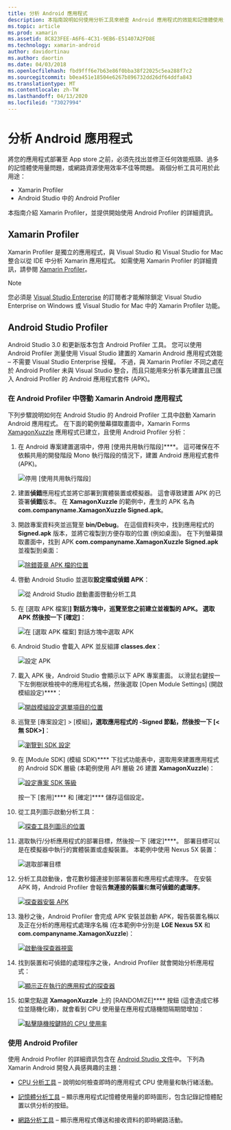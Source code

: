 ```yaml
---
title: 分析 Android 應用程式
description: 本指南說明如何使用分析工具來檢查 Android 應用程式的效能和記憶體使用量。
ms.topic: article
ms.prod: xamarin
ms.assetid: 8C823FEE-A6F6-4C31-9EB6-E51407A2FD8E
ms.technology: xamarin-android
author: davidortinau
ms.author: daortin
ms.date: 04/03/2018
ms.openlocfilehash: fbd9fff6e7b63e86f0bba38f22025c5ea288f7c2
ms.sourcegitcommit: b0ea451e18504e6267b896732dd26df64ddfa843
ms.translationtype: MT
ms.contentlocale: zh-TW
ms.lasthandoff: 04/13/2020
ms.locfileid: "73027994"
---
```

# <a name="profiling-android-apps"></a>分析 Android 應用程式

將您的應用程式部署至 App store 之前，必須先找出並修正任何效能瓶頸、過多的記憶體使用量問題，或網路資源使用效率不佳等問題。 兩個分析工具可用於此用途：

- Xamarin Profiler 
- Android Studio 中的 Android Profiler

本指南介紹 Xamarin Profiler，並提供開始使用 Android Profiler 的詳細資訊。

## <a name="xamarin-profiler"></a>Xamarin Profiler

Xamarin Profiler 是獨立的應用程式，與 Visual Studio 和 Visual Studio for Mac 整合以從 IDE 中分析 Xamarin 應用程式。 如需使用 Xamarin Profiler 的詳細資訊，請參閱 [Xamarin Profiler](~/tools/profiler/index.md)。

> [!NOTE]
> 您必須是 [Visual Studio Enterprise](https://visualstudio.microsoft.com/vs/compare/) 的訂閱者才能解除鎖定 Visual Studio Enterprise on Windows 或 Visual Studio for Mac 中的 Xamarin Profiler 功能。

## <a name="android-studio-profiler"></a>Android Studio Profiler

Android Studio 3.0 和更新版本包含 Android Profiler 工具。 您可以使用 Android Profiler 測量使用 Visual Studio 建置的 Xamarin Android 應用程式效能 &ndash; 不需要 Visual Studio Enterprise 授權。 不過，與 Xamarin Profiler 不同之處在於 Android Profiler 未與 Visual Studio 整合，而且只能用來分析事先建置且已匯入 Android Profiler 的 Android 應用程式套件 (APK)。

### <a name="launching-a-xamarin-android-app-in-android-profiler"></a>在 Android Profiler 中啓動 Xamarin Android 應用程式

下列步驟說明如何在 Android Studio 的 Android Profiler 工具中啟動 Xamarin Android 應用程式。 在下面的範例螢幕擷取畫面中，Xamarin Forms [XamagonXuzzle](https://docs.microsoft.com/samples/xamarin/mobile-samples/liveplayer-xamagonxuzzlelp/) 應用程式已建立，且使用 Android Profiler 分析：

1. 在 Android 專案建置選項中，停用 [使用共用執行階段]****。 這可確保在不依賴共用的開發階段 Mono 執行階段的情況下，建置 Android 應用程式套件 (APK)。

    ![停用 [使用共用執行階段]](profiling-images/vswin/01-turn-off-shared-runtime.png)

2. 建置**偵錯**應用程式並將它部署到實體裝置或模擬器。 這會導致建置 APK 的已簽署**偵錯**版本。
    在 **XamagonXuzzle** 的範例中，產生的 APK 名為 **com.companyname.XamagonXuzzle Signed.apk**。

3. 開啟專案資料夾並巡覽至 **bin/Debug**。 在這個資料夾中，找到應用程式的 **Signed.apk** 版本，並將它複製到方便存取的位置 (例如桌面)。 在下列螢幕擷取畫面中，找到 APK **com.companyname.XamagonXuzzle Signed.apk** 並複製到桌面：

    [![除錯簽章 APK 檔的位置](profiling-images/vswin/02-locating-the-debug-apk-sml.png)](profiling-images/vswin/02-locating-the-debug-apk.png#lightbox)

4. 啓動 Android Studio 並選取**設定檔或偵錯 APK**：

    ![從 Android Studio 啟動畫面啓動分析工具](profiling-images/vswin/03-android-studio.png)

5. 在 [選取 APK 檔案]****] 對話方塊中，巡覽至您之前建立並複製的 APK。 選取 APK 然後按一下 [確定]****： 
    
    ![在 [選取 APK 檔案] 對話方塊中選取 APK](profiling-images/vswin/04-select-apk-dialog.png)

6. Android Studio 會載入 APK 並反組譯 **classes.dex**：

    ![設定 APK](profiling-images/vswin/05-setting-up-the-apk.png)

7. 載入 APK 後，Android Studio 會顯示以下 APK 專案畫面。 以滑鼠右鍵按一下左側樹狀檢視中的應用程式名稱，然後選取 [Open Module Settings] \(開啟模組設定\)****：

    [![開啟模組設定選單項目的位置](profiling-images/vswin/06-open-module-settings-sml.png)](profiling-images/vswin/06-open-module-settings.png#lightbox)

8. 巡覽至 [專案設定] > [模組]****，選取應用程式的 **-Signed** 節點，然後按一下 [&lt;無 SDK&gt;]****：

    [![瀏覽到 SDK 設定](profiling-images/vswin/07-project-settings-modules-sml.png)](profiling-images/vswin/07-project-settings-modules.png#lightbox)

9. 在 [Module SDK] \(模組 SDK\)**** 下拉式功能表中，選取用來建置應用程式的 Android SDK 層級 (本範例使用 API 層級 26 建置 **XamagonXuzzle**)：

    [![設定專案 SDK 等級](profiling-images/vswin/08-project-sdk-level-sml.png)](profiling-images/vswin/08-project-sdk-level.png#lightbox)

    按一下 [套用]**** 和 [確定]**** 儲存這個設定。

10. 從工具列圖示啟動分析工具：

    [![探查工具列圖示的位置](profiling-images/vswin/09-launch-profiler-sml.png)](profiling-images/vswin/09-launch-profiler.png#lightbox)

11. 選取執行/分析應用程式的部署目標，然後按一下 [確定]****。 部署目標可以是在模擬器中執行的實體裝置或虛擬裝置。 本範例中使用 Nexus 5X 裝置：

    ![選取部署目標](profiling-images/vswin/10-select-deployment-target.png)

12. 分析工具啟動後，會花數秒鐘連接到部署裝置和應用程式處理序。 在安裝 APK 時，Android Profiler 會報告**無連接的裝置**和**無可偵錯的處理序**。

    [![探查器安裝 APK](profiling-images/vswin/11-no-connected-devices-sml.png)](profiling-images/vswin/11-no-connected-devices.png#lightbox)

13. 幾秒之後，Android Profiler 會完成 APK 安裝並啟動 APK，報告裝置名稱以及正在分析的應用程式處理序名稱 (在本範例中分別是 **LGE Nexus 5X** 和 **com.companyname.XamagonXuzzle**)：

    [![啟動後探查器視窗](profiling-images/vswin/12-profiler-starts-sml.png)](profiling-images/vswin/12-profiler-starts.png#lightbox)

14. 找到裝置和可偵錯的處理程序之後，Android Profiler 就會開始分析應用程式：

    [![顯示正在執行的應用程式的探查器](profiling-images/vswin/13-profiler-running-sml.png)](profiling-images/vswin/13-profiler-running.png#lightbox)

15. 如果您點選 **XamagonXuzzle** 上的 [RANDOMIZE]**** 按鈕 (這會造成它移位並隨機化磚)，就會看到 CPU 使用量在應用程式隨機間隔期間增加：

    [![點擊隨機按鍵時的 CPU 使用率](profiling-images/vswin/14-tap-randomize-sml.png)](profiling-images/vswin/14-tap-randomize.png#lightbox)

### <a name="using-the-android-profiler"></a>使用 Android Profiler

使用 Android Profiler 的詳細資訊包含在 [Android Studio 文件](https://developer.android.com/studio/profile/android-profiler.html)中。
下列為 Xamarin Android 開發人員感興趣的主題：

- [CPU 分析工具](https://developer.android.com/studio/profile/cpu-profiler.html) &ndash; 說明如何檢查即時的應用程式 CPU 使用量和執行緒活動。

- [記憶體分析工具](https://developer.android.com/studio/profile/memory-profiler.html) &ndash; 顯示應用程式記憶體使用量的即時圖形，包含記錄記憶體配置以供分析的按鈕。

- [網路分析工具](https://developer.android.com/studio/profile/network-profiler.html) &ndash; 顯示應用程式傳送和接收資料的即時網路活動。
